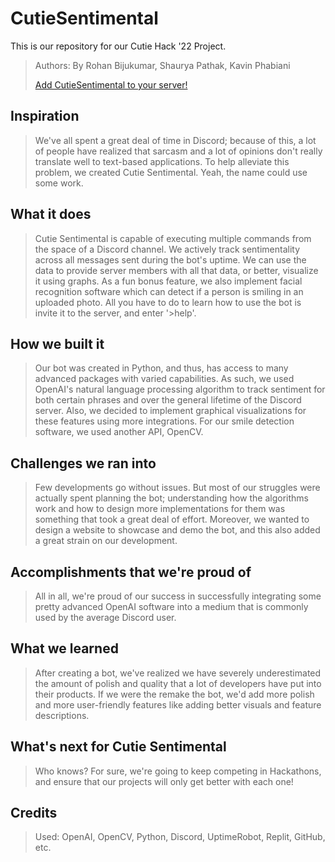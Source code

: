 # CutieSentimental
This is our repository for our Cutie Hack '22 Project.
> Authors: By Rohan Bijukumar, Shaurya Pathak, Kavin Phabiani
>
> [Add CutieSentimental to your server!](https://discord.com/oauth2/authorize?client_id=1038500778962337873&permissions=534723951680&scope=bot)
## Inspiration
> We've all spent a great deal of time in Discord; because of this, a lot of people have realized that sarcasm and a lot of opinions don't really translate well to text-based applications. To help alleviate this problem, we created Cutie Sentimental. Yeah, the name could use some work.

## What it does
> Cutie Sentimental is capable of executing multiple commands from the space of a Discord channel. We actively track sentimentality across all messages sent during the bot's uptime. We can use the data to provide server members with all that data, or better, visualize it using graphs. As a fun bonus feature, we also implement facial recognition software which can detect if a person is smiling in an uploaded photo. All you have to do to learn how to use the bot is invite it to the server, and enter '>help'.

## How we built it
> Our bot was created in Python, and thus, has access to many advanced packages with varied capabilities. As such, we used OpenAI's natural language processing algorithm to track sentiment for both certain phrases and over the general lifetime of the Discord server. Also, we decided to implement graphical visualizations for these features using more integrations. For our smile detection software, we used another API, OpenCV. 

## Challenges we ran into
> Few developments go without issues. But most of our struggles were actually spent planning the bot; understanding how the algorithms work and how to design more implementations for them was something that took a great deal of effort. Moreover, we wanted to design a website to showcase and demo the bot, and this also added a great strain on our development.

## Accomplishments that we're proud of
> All in all, we're proud of our success in successfully integrating some pretty advanced OpenAI software into a medium that is commonly used by the average Discord user. 

## What we learned
> After creating a bot, we've realized we have severely underestimated the amount of polish and quality that a lot of developers have put into their products. If we were the remake the bot, we'd add more polish and more user-friendly features like adding better visuals and feature descriptions.

## What's next for Cutie Sentimental
> Who knows? For sure, we're going to keep competing in Hackathons, and ensure that our projects will only get better with each one!

## Credits
> Used: OpenAI, OpenCV, Python, Discord, UptimeRobot, Replit, GitHub, etc.
